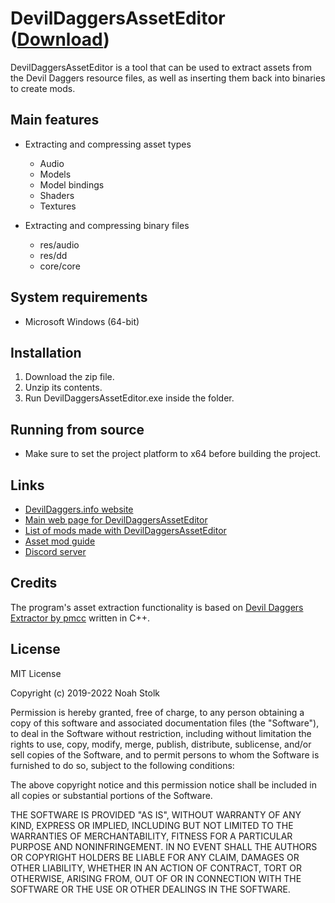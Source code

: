 # DevilDaggersAssetEditor ([Download](https://devildaggers.info/api/tools/DevilDaggersAssetEditor/file))
DevilDaggersAssetEditor is a tool that can be used to extract assets from the Devil Daggers resource files, as well as inserting them back into binaries to create mods.

## Main features
- Extracting and compressing asset types
	- Audio
	- Models
	- Model bindings
	- Shaders
	- Textures

- Extracting and compressing binary files
	- res/audio
	- res/dd
	- core/core

## System requirements
- Microsoft Windows (64-bit)

## Installation
1. Download the zip file.
2. Unzip its contents.
3. Run DevilDaggersAssetEditor.exe inside the folder.

## Running from source
- Make sure to set the project platform to x64 before building the project.

## Links
- [DevilDaggers.info website](https://devildaggers.info)
- [Main web page for DevilDaggersAssetEditor](https://devildaggers.info/tools/asset-editor)
- [List of mods made with DevilDaggersAssetEditor](https://devildaggers.info/custom/mods)
- [Asset mod guide](https://devildaggers.info/guides/asset-editor)
- [Discord server](https://discord.gg/NF32j8S)

## Credits
The program's asset extraction functionality is based on [Devil Daggers Extractor by pmcc](https://github.com/pmcc/devil-daggers-extractor) written in C++.

## License
MIT License

Copyright (c) 2019-2022 Noah Stolk

Permission is hereby granted, free of charge, to any person obtaining a copy
of this software and associated documentation files (the "Software"), to deal
in the Software without restriction, including without limitation the rights
to use, copy, modify, merge, publish, distribute, sublicense, and/or sell
copies of the Software, and to permit persons to whom the Software is
furnished to do so, subject to the following conditions:

The above copyright notice and this permission notice shall be included in all
copies or substantial portions of the Software.

THE SOFTWARE IS PROVIDED "AS IS", WITHOUT WARRANTY OF ANY KIND, EXPRESS OR
IMPLIED, INCLUDING BUT NOT LIMITED TO THE WARRANTIES OF MERCHANTABILITY,
FITNESS FOR A PARTICULAR PURPOSE AND NONINFRINGEMENT. IN NO EVENT SHALL THE
AUTHORS OR COPYRIGHT HOLDERS BE LIABLE FOR ANY CLAIM, DAMAGES OR OTHER
LIABILITY, WHETHER IN AN ACTION OF CONTRACT, TORT OR OTHERWISE, ARISING FROM,
OUT OF OR IN CONNECTION WITH THE SOFTWARE OR THE USE OR OTHER DEALINGS IN THE
SOFTWARE.
